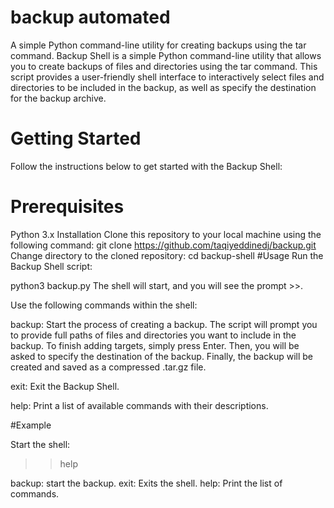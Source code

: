 # backup automated
A simple Python command-line utility for creating backups using the tar command.
Backup Shell is a simple Python command-line utility that allows you to create backups of files and directories using the tar command. This script provides a user-friendly shell interface to interactively select files and directories to be included in the backup, as well as specify the destination for the backup archive.

# Getting Started
Follow the instructions below to get started with the Backup Shell:

# Prerequisites
Python 3.x
Installation
Clone this repository to your local machine using the following command:
git clone https://github.com/taqiyeddinedj/backup.git
Change directory to the cloned repository:
cd backup-shell
#Usage
Run the Backup Shell script:


python3 backup.py
The shell will start, and you will see the prompt >>.

Use the following commands within the shell:

backup: Start the process of creating a backup. The script will prompt you to provide full paths of files and directories you want to include in the backup. To finish adding targets, simply press Enter. Then, you will be asked to specify the destination of the backup. Finally, the backup will be created and saved as a compressed .tar.gz file.

exit: Exit the Backup Shell.

help: Print a list of available commands with their descriptions.

#Example

Start the shell:

>> help

backup: start the backup.
exit: Exits the shell.
help: Print the list of commands.



